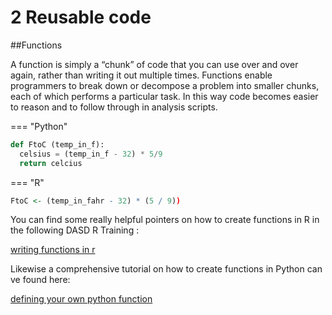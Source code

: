 
# 2 Reusable code
 
##Functions


A function is simply a “chunk” of code that you can use over and over again, rather than writing it out multiple times. 
Functions enable programmers to break down or decompose a problem into smaller chunks, each of which performs a particular task.
In this way code becomes easier to reason and to follow through in analysis scripts.


=== "Python"

``` py
def FtoC (temp_in_f):
  celsius = (temp_in_f - 32) * 5/9
  return celcius
```

=== "R"

``` r
FtoC <- (temp_in_fahr - 32) * (5 / 9))
```

You can find some really helpful pointers on how to create functions in R in the following DASD R Training :

[writing functions in r](https://github.com/moj-analytical-services/writing_functions_in_r)

Likewise a comprehensive tutorial on how to create functions in Python can ve found here:

[defining your own python function](https://realpython.com/defining-your-own-python-function/)
